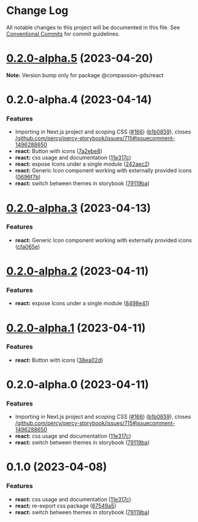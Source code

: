 # Change Log

All notable changes to this project will be documented in this file.
See [Conventional Commits](https://conventionalcommits.org) for commit guidelines.

# [0.2.0-alpha.5](https://github.com/compassion-global-experience/compassion-design-system/compare/@compassion-gds/react@0.2.0-alpha.4...@compassion-gds/react@0.2.0-alpha.5) (2023-04-20)

**Note:** Version bump only for package @compassion-gds/react

# 0.2.0-alpha.4 (2023-04-14)

### Features

- Importing in Next.js project and scoping CSS ([#166](https://github.com/compassion-global-experience/compassion-design-system/issues/166)) ([b1b0859](https://github.com/compassion-global-experience/compassion-design-system/commit/b1b085970e0b921b9850380d98095e0eb337d9ef)), closes [/github.com/percy/percy-storybook/issues/715#issuecomment-1496288650](https://github.com//github.com/percy/percy-storybook/issues/715/issues/issuecomment-1496288650)
- **react:** Button with icons ([7a2ebe8](https://github.com/compassion-global-experience/compassion-design-system/commit/7a2ebe84f52ed77ba9567ef7001e9da4aa1fea70))
- **react:** css usage and documentation ([11e317c](https://github.com/compassion-global-experience/compassion-design-system/commit/11e317cca4ecdaa385e86d3a5571d7dca554685d))
- **react:** expose Icons under a single module ([242aec2](https://github.com/compassion-global-experience/compassion-design-system/commit/242aec25a111a7aaae3c8a1efb99569684648165))
- **react:** Generic Icon component working with externally provided icons ([0696f7b](https://github.com/compassion-global-experience/compassion-design-system/commit/0696f7bdb342f50a0aa9f5da6cfe79a178299db0))
- **react:** switch between themes in storybook ([79119ba](https://github.com/compassion-global-experience/compassion-design-system/commit/79119ba48ed3410eaebe9a91ccd076b05c2580c1))

# [0.2.0-alpha.3](https://github.com/compassion-global-experience/compassion-design-system/compare/@compassion-gds/react@0.2.0-alpha.2...@compassion-gds/react@0.2.0-alpha.3) (2023-04-13)

### Features

- **react:** Generic Icon component working with externally provided icons ([cfa065e](https://github.com/compassion-global-experience/compassion-design-system/commit/cfa065ea998893a28e24a96615dacecc2697e588))

# [0.2.0-alpha.2](https://github.com/compassion-global-experience/compassion-design-system/compare/@compassion-gds/react@0.2.0-alpha.1...@compassion-gds/react@0.2.0-alpha.2) (2023-04-11)

### Features

- **react:** expose Icons under a single module ([8498e41](https://github.com/compassion-global-experience/compassion-design-system/commit/8498e41ed883f4f796ac6a0807e6edb11ee11745))

# [0.2.0-alpha.1](https://github.com/compassion-global-experience/compassion-design-system/compare/@compassion-gds/react@0.2.0-alpha.0...@compassion-gds/react@0.2.0-alpha.1) (2023-04-11)

### Features

- **react:** Button with icons ([38ea02d](https://github.com/compassion-global-experience/compassion-design-system/commit/38ea02d7fe004d532600e08bea3d10315660d5e5))

# 0.2.0-alpha.0 (2023-04-11)

### Features

- Importing in Next.js project and scoping CSS ([#166](https://github.com/compassion-global-experience/compassion-design-system/issues/166)) ([b1b0859](https://github.com/compassion-global-experience/compassion-design-system/commit/b1b085970e0b921b9850380d98095e0eb337d9ef)), closes [/github.com/percy/percy-storybook/issues/715#issuecomment-1496288650](https://github.com//github.com/percy/percy-storybook/issues/715/issues/issuecomment-1496288650)
- **react:** css usage and documentation ([11e317c](https://github.com/compassion-global-experience/compassion-design-system/commit/11e317cca4ecdaa385e86d3a5571d7dca554685d))
- **react:** switch between themes in storybook ([79119ba](https://github.com/compassion-global-experience/compassion-design-system/commit/79119ba48ed3410eaebe9a91ccd076b05c2580c1))

# 0.1.0 (2023-04-08)

### Features

- **react:** css usage and documentation ([11e317c](https://github.com/compassion-global-experience/compassion-design-system/commit/11e317cca4ecdaa385e86d3a5571d7dca554685d))
- **react:** re-export css package ([67549a5](https://github.com/compassion-global-experience/compassion-design-system/commit/67549a58de3de6e02b58c5bdb6f4605001aae783))
- **react:** switch between themes in storybook ([79119ba](https://github.com/compassion-global-experience/compassion-design-system/commit/79119ba48ed3410eaebe9a91ccd076b05c2580c1))
